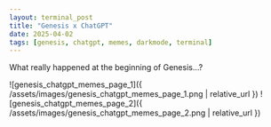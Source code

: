 ```yaml
---
layout: terminal_post
title: "Genesis x ChatGPT"
date: 2025-04-02
tags: [genesis, chatgpt, memes, darkmode, terminal]
---
```


What really happened at the beginning of Genesis...?

![genesis_chatgpt_memes_page_1]({ /assets/images/genesis_chatgpt_memes_page_1.png | relative_url })
![genesis_chatgpt_memes_page_2]({ /assets/images/genesis_chatgpt_memes_page_2.png | relative_url })
